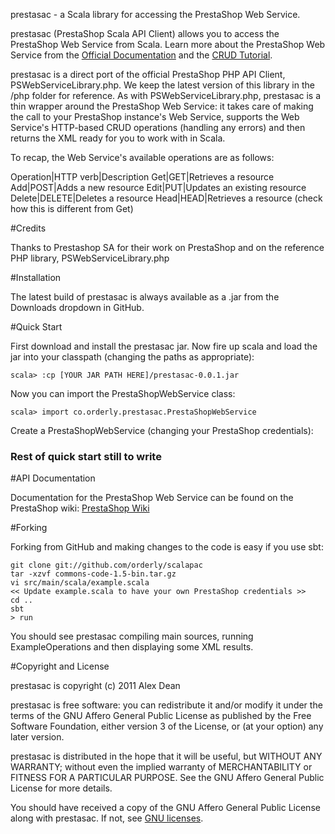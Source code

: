 prestasac - a Scala library for accessing the PrestaShop Web Service.

prestasac (PrestaShop Scala API Client) allows you to access the PrestaShop Web Service from Scala. Learn more about the PrestaShop Web Service from the [Official Documentation](https://xxx) and the [CRUD Tutorial](chrome://downloads/home/alex/Downloads/CRUD%20Tutorial%20EN.pdf).

prestasac is a direct port of the official PrestaShop PHP API Client, PSWebServiceLibrary.php. We keep the latest version of this library in the /php folder for reference. As with PSWebServiceLibrary.php, prestasac is a thin wrapper around the PrestaShop Web Service: it takes care of making the call to your PrestaShop instance's Web Service, supports the Web Service's HTTP-based CRUD operations (handling any errors) and then returns the XML ready for you to work with in Scala.

To recap, the Web Service's available operations are as follows:

Operation|HTTP verb|Description 
Get|GET|Retrieves a resource
Add|POST|Adds a new resource
Edit|PUT|Updates an existing resource
Delete|DELETE|Deletes a resource
Head|HEAD|Retrieves a resource (check how this is different from Get) 

#Credits

Thanks to Prestashop SA for their work on PrestaShop and on the reference PHP library, PSWebServiceLibrary.php

#Installation

The latest build of prestasac is always available as a .jar from the Downloads dropdown in GitHub.

#Quick Start

First download and install the prestasac jar. Now fire up scala and load the jar into your classpath (changing the paths as appropriate):

    scala> :cp [YOUR JAR PATH HERE]/prestasac-0.0.1.jar

Now you can import the PrestaShopWebService class:

    scala> import co.orderly.prestasac.PrestaShopWebService

Create a PrestaShopWebService (changing your PrestaShop credentials):

### Rest of quick start still to write ###

#API Documentation

Documentation for the PrestaShop Web Service can be found on the PrestaShop wiki:
[PrestaShop Wiki](http://wiki.prestashop.com/display/enEN/Using+the+REST+webservice)

#Forking 

Forking from GitHub and making changes to the code is easy if you use sbt:

    git clone git://github.com/orderly/scalapac
    tar -xzvf commons-code-1.5-bin.tar.gz
    vi src/main/scala/example.scala
    << Update example.scala to have your own PrestaShop credentials >>     
    cd ..
    sbt
    > run

You should see prestasac compiling main sources, running ExampleOperations and then displaying some XML results.

#Copyright and License

prestasac is copyright (c) 2011 Alex Dean

prestasac is free software: you can redistribute it and/or modify
it under the terms of the GNU Affero General Public License as
published by the Free Software Foundation, either version 3 of
the License, or (at your option) any later version.

prestasac is distributed in the hope that it will be useful,
but WITHOUT ANY WARRANTY; without even the implied warranty of
MERCHANTABILITY or FITNESS FOR A PARTICULAR PURPOSE.  See the
GNU Affero General Public License for more details.

You should have received a copy of the GNU Affero General Public
License along with prestasac. If not, see [GNU licenses](http://www.gnu.org/licenses/).

